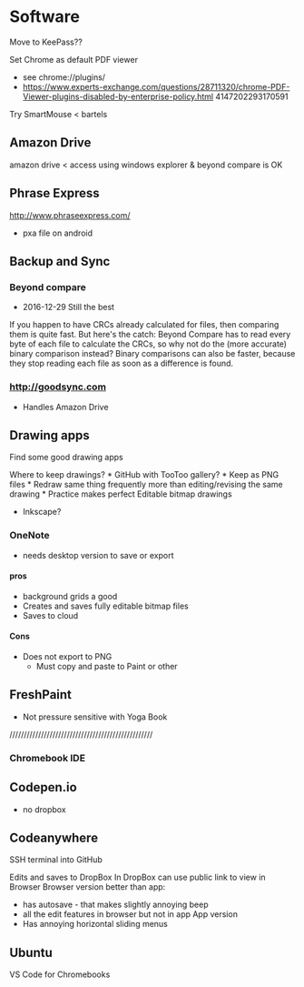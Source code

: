 
# Software

Move to KeePass??

Set Chrome as default PDF viewer
* see chrome://plugins/
* https://www.experts-exchange.com/questions/28711320/chrome-PDF-Viewer-plugins-disabled-by-enterprise-policy.html
4147202293170591

Try
SmartMouse < bartels


## Amazon Drive

amazon drive < access using windows explorer & beyond compare is OK



## Phrase Express

http://www.phraseexpress.com/

* pxa file on android

## Backup and Sync

### Beyond compare

* 2016-12-29 Still the best

If you happen to have CRCs already calculated for files, then comparing them is quite fast.
But here's the catch:  Beyond Compare has to read every byte of each file to calculate the CRCs,
so why not do the (more accurate) binary comparison instead?
Binary comparisons can also be faster, because they stop reading each file as soon as a difference is found.


### http://goodsync.com

* Handles Amazon Drive



## Drawing apps

Find some good drawing apps

Where to keep drawings?
	* GitHub with TooToo gallery?
	* Keep as PNG files
		* Redraw same thing frequently more than editing/revising the same drawing
		* Practice makes perfect
Editable bitmap drawings
* Inkscape?


### OneNote

* needs desktop version to save or export

#### pros

* background grids a good
* Creates and saves fully editable bitmap files
* Saves to cloud

#### Cons

* Does not export to PNG
	* Must copy and paste to Paint or other

## FreshPaint

* Not pressure sensitive with Yoga Book

//////////////////////////////////////////////////


### Chromebook IDE

## Codepen.io
* no dropbox

## Codeanywhere
SSH terminal into GitHub

Edits and saves to DropBox
In DropBox can use public link to view in Browser
Browser version better than app:
* has autosave - that makes slightly annoying beep
* all the edit features in browser but not in app
App version
* Has annoying horizontal sliding menus



## Ubuntu
VS Code for Chromebooks

